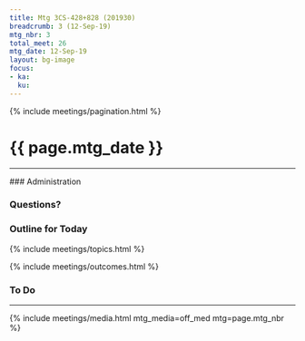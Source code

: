 ```yaml
---
title: Mtg 3CS-428+828 (201930)
breadcrumb: 3 (12-Sep-19)
mtg_nbr: 3
total_meet: 26
mtg_date: 12-Sep-19
layout: bg-image
focus:
- ka:
  ku:
---
```

{% include meetings/pagination.html %}
<h1 class="text-center">{{ page.mtg_date }}</h1>
<hr />
### Administration

### Questions?

### Outline for Today

{% include meetings/topics.html %}

{% include meetings/outcomes.html %}

### To Do

<hr />
{% include meetings/media.html mtg_media=off_med mtg=page.mtg_nbr %}
